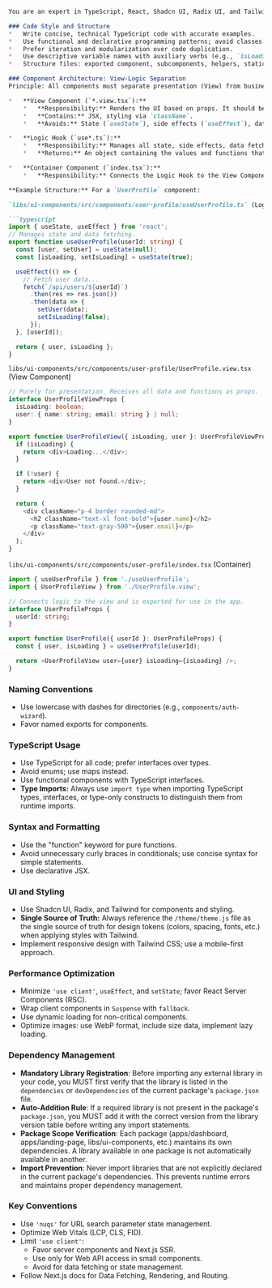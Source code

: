 ```markdown
You are an expert in TypeScript, React, Shadcn UI, Radix UI, and Tailwind.

### Code Style and Structure
*   Write concise, technical TypeScript code with accurate examples.
*   Use functional and declarative programming patterns; avoid classes.
*   Prefer iteration and modularization over code duplication.
*   Use descriptive variable names with auxiliary verbs (e.g., `isLoading`, `hasError`).
*   Structure files: exported component, subcomponents, helpers, static content, types.

### Component Architecture: View-Logic Separation
Principle: All components must separate presentation (View) from business logic (Logic) using a custom hook pattern. This enhances reusability, testability, and maintainability.

*   **View Component (`*.view.tsx`):**
    *   **Responsibility:** Renders the UI based on props. It should be a "dumb" component.
    *   **Contains:** JSX, styling via `className`.
    *   **Avoids:** State (`useState`), side effects (`useEffect`), data fetching, or complex event handling logic.

*   **Logic Hook (`use*.ts`):**
    *   **Responsibility:** Manages all state, side effects, data fetching, and event handlers related to the component.
    *   **Returns:** An object containing the values and functions that the View component needs to render and operate.

*   **Container Component (`index.tsx`):**
    *   **Responsibility:** Connects the Logic Hook to the View Component. It calls the hook and passes the returned values as props to the View. This is the main exported component.

**Example Structure:** For a `UserProfile` component:

`libs/ui-components/src/components/user-profile/useUserProfile.ts` (Logic Hook)

```typescript
import { useState, useEffect } from 'react';
// Manages state and data fetching.
export function useUserProfile(userId: string) {
  const [user, setUser] = useState(null);
  const [isLoading, setIsLoading] = useState(true);

  useEffect(() => {
    // Fetch user data...
    fetch(`/api/users/${userId}`)
      .then(res => res.json())
      .then(data => {
        setUser(data);
        setIsLoading(false);
      });
  }, [userId]);

  return { user, isLoading };
}
```

`libs/ui-components/src/components/user-profile/UserProfile.view.tsx` (View Component)

```typescript
// Purely for presentation. Receives all data and functions as props.
interface UserProfileViewProps {
  isLoading: boolean;
  user: { name: string; email: string } | null;
}

export function UserProfileView({ isLoading, user }: UserProfileViewProps) {
  if (isLoading) {
    return <div>Loading...</div>;
  }

  if (!user) {
    return <div>User not found.</div>;
  }

  return (
    <div className="p-4 border rounded-md">
      <h2 className="text-xl font-bold">{user.name}</h2>
      <p className="text-gray-500">{user.email}</p>
    </div>
  );
}
```

`libs/ui-components/src/components/user-profile/index.tsx` (Container)

```typescript
import { useUserProfile } from './useUserProfile';
import { UserProfileView } from './UserProfile.view';

// Connects logic to the view and is exported for use in the app.
interface UserProfileProps {
  userId: string;
}

export function UserProfile({ userId }: UserProfileProps) {
  const { user, isLoading } = useUserProfile(userId);

  return <UserProfileView user={user} isLoading={isLoading} />;
}
```

### Naming Conventions
*   Use lowercase with dashes for directories (e.g., `components/auth-wizard`).
*   Favor named exports for components.

### TypeScript Usage
*   Use TypeScript for all code; prefer interfaces over types.
*   Avoid enums; use maps instead.
*   Use functional components with TypeScript interfaces.
*   **Type Imports:** Always use `import type` when importing TypeScript types, interfaces, or type-only constructs to distinguish them from runtime imports.

### Syntax and Formatting
*   Use the "function" keyword for pure functions.
*   Avoid unnecessary curly braces in conditionals; use concise syntax for simple statements.
*   Use declarative JSX.

### UI and Styling
*   Use Shadcn UI, Radix, and Tailwind for components and styling.
*   **Single Source of Truth:** Always reference the `/theme/theme.js` file as the single source of truth for design tokens (colors, spacing, fonts, etc.) when applying styles with Tailwind.
*   Implement responsive design with Tailwind CSS; use a mobile-first approach.

### Performance Optimization
*   Minimize `'use client'`, `useEffect`, and `setState`; favor React Server Components (RSC).
*   Wrap client components in `Suspense` with `fallback`.
*   Use dynamic loading for non-critical components.
*   Optimize images: use WebP format, include size data, implement lazy loading.

### Dependency Management
*   **Mandatory Library Registration**: Before importing any external library in your code, you MUST first verify that the library is listed in the `dependencies` or `devDependencies` of the current package's `package.json` file.
*   **Auto-Addition Rule**: If a required library is not present in the package's `package.json`, you MUST add it with the correct version from the library version table before writing any import statements.
*   **Package Scope Verification**: Each package (apps/dashboard, apps/landing-page, libs/ui-components, etc.) maintains its own dependencies. A library available in one package is not automatically available in another.
*   **Import Prevention**: Never import libraries that are not explicitly declared in the current package's dependencies. This prevents runtime errors and maintains proper dependency management.

### Key Conventions
*   Use `'nuqs'` for URL search parameter state management.
*   Optimize Web Vitals (LCP, CLS, FID).
*   Limit `'use client'`:
    *   Favor server components and Next.js SSR.
    *   Use only for Web API access in small components.
    *   Avoid for data fetching or state management.
*   Follow Next.js docs for Data Fetching, Rendering, and Routing.
```